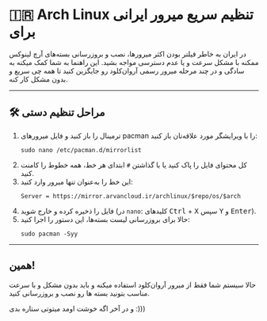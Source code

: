 <h1>🇮🇷 Arch Linux تنظیم سریع میرور ایرانی برای </h1>

<p>
در ایران به خاطر فیلتر بودن اکثر میرورها، نصب و بروزرسانی بسته‌های آرچ لینوکس ممکنه با مشکل سرعت  و یا عدم دسترسی مواجه بشید.
این راهنما به شما کمک میکنه به‌ سادگی و در چند مرحله میرور رسمی آروان‌کلود رو جایگزین کنید تا همه چی سریع و بدون مشکل کار کنه.
</p>

<hr>

<h2>🛠 مراحل تنظیم دستی</h2>

<ol>
  <li>
    ترمینال را باز کنید و فایل میرورهای pacman را با ویرایشگر مورد علاقه‌تان باز کنید:
    <pre><code>sudo nano /etc/pacman.d/mirrorlist</code></pre>
  </li>
  <li>
    کل محتوای فایل را پاک کنید یا با گذاشتن <code>#</code> ابتدای هر خط، همه خطوط را کامنت کنید.
  </li>
  <li>
    این خط را به‌عنوان تنها میرور وارد کنید:
    <pre><code>Server = https://mirror.arvancloud.ir/archlinux/$repo/os/$arch</code></pre>
  </li>
  <li>
    فایل را ذخیره کرده و خارج شوید (در <code>nano</code>: کلیدهای <kbd>Ctrl</kbd> + <kbd>X</kbd> سپس <kbd>Y</kbd> و <kbd>Enter</kbd>).
  </li>
  <li>
    حالا برای بروزرسانی لیست بسته‌ها، این دستور را اجرا کنید:
    <pre><code>sudo pacman -Syy</code></pre>
  </li>
</ol>

<hr>

<h2>همین!</h2>
<p>
حالا سیستم شما فقط از میرور آروان‌کلود استفاده میکنه و باید بدون مشکل و با سرعت مناسب بتونید بسته‌ ها رو نصب و بروزرسانی کنید.
</p>

<p>
و در آخر اگه خوشت اومد میتوتی ستاره بدی :)))
</p>
